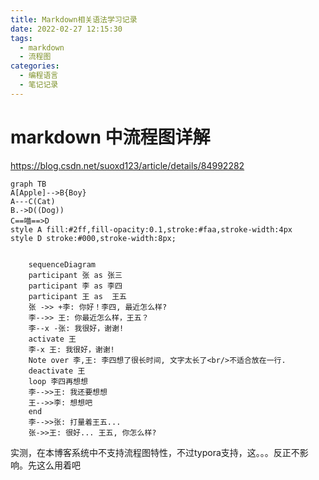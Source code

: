 ```yaml
---
title: Markdown相关语法学习记录
date: 2022-02-27 12:15:30
tags:
  - markdown
  - 流程图
categories:
  - 编程语言
  - 笔记记录
---
```








# markdown 中流程图详解

https://blog.csdn.net/suoxd123/article/details/84992282

```mermaid
graph TB
A[Apple]-->B{Boy}
A---C(Cat)
B.->D((Dog))
C==喵==>D
style A fill:#2ff,fill-opacity:0.1,stroke:#faa,stroke-width:4px
style D stroke:#000,stroke-width:8px;
```

```mermaid

    sequenceDiagram
    participant 张 as 张三
    participant 李 as 李四
    participant 王 as  王五   
    张 ->> +李: 你好！李四, 最近怎么样?
    李-->> 王: 你最近怎么样，王五？
    李--x -张: 我很好，谢谢!
    activate 王
    李-x 王: 我很好，谢谢!   
    Note over 李,王: 李四想了很长时间, 文字太长了<br/>不适合放在一行.
    deactivate 王
    loop 李四再想想
    李-->>王: 我还要想想
    王-->>李: 想想吧
    end
    李-->>张: 打量着王五...
    张->>王: 很好... 王五, 你怎么样?

```



实测，在本博客系统中不支持流程图特性，不过typora支持，这。。。反正不影响。先这么用着吧
